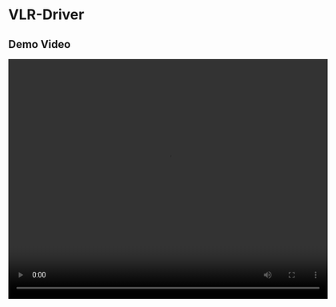 # VLR-Driver

## Demo Video
<video width="640" height="480" controls>
  <source src="demo_video_1733_VLR_3.mp4" type="video/mp4">
  您的浏览器不支持视频标签。
</video>
